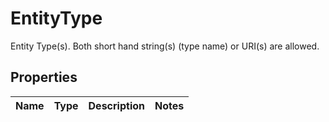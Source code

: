 

# EntityType

Entity Type(s). Both short hand string(s) (type name) or URI(s) are allowed. 

## Properties

| Name | Type | Description | Notes |
|------------ | ------------- | ------------- | -------------|



